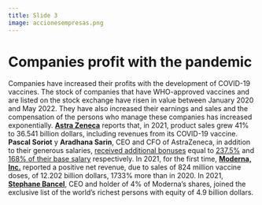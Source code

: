 ```yaml
---
title: Slide 3
image: accionesempresas.png
---
```


# Companies profit with the pandemic

Companies have increased their profits with the development of COVID-19 vaccines. The stock of companies that have WHO-approved vaccines and are listed on the stock exchange have risen in value between January 2020 and May 2022. They have also increased their earnings and sales and the compensation of the persons who manage these companies has increased exponentially. **[Astra Zeneca](https://www.sec.gov/ix?doc=/Archives/edgar/data/0000901832/000110465922025720/azn-20211231x20f.htm)** reports that, in 2021, product sales grew 41% to 36.541 billion dollars, including revenues from its COVID-19 vaccine. **Pascal Soriot** y **Aradhana Sarin**, CEO and CFO of AstraZeneca, in addition to their generous salaries, [received additional bonuses](https://www.astrazeneca.com/content/dam/az/Investor_Relations/annual-report-2021/pdf/AstraZeneca_AR_2021.pdf) equal to [237.5%](https://www.sec.gov/Archives/edgar/data/901832/000095010317002275/dp73779_ex0403.htm) and [168% of their base salary](https://www.sec.gov/Archives/edgar/data/0000901832/000110465922025720/azn-20211231xex4d2.htm) respectively. In 2021, for the first time, **[Moderna, Inc.](https://www.sec.gov/ix?doc=/Archives/edgar/data/1682852/000168285222000012/mrna-20211231.htm)** reported a positive net revenue, due to sales of 824 million vaccine doses, of 12.202 billion dollars, 1733% more than in 2020. In 2021, **[Stephane Bancel](https://www.forbes.com/profile/stephane-bancel/?list=rtb/&sh=7308a27e3742)**, CEO and holder of 4% of Moderna’s shares, joined the exclusive list of the world’s richest persons with equity of 4.9 billion dollars.
